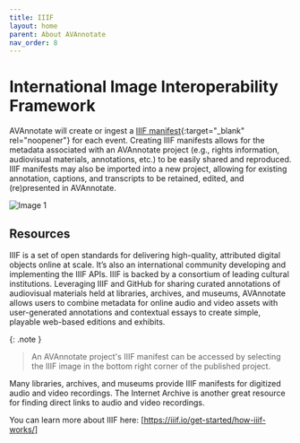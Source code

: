 ```yaml
---
title: IIIF
layout: home
parent: About AVAnnotate
nav_order: 8
---
```

# International Image Interoperability Framework

AVAnnotate will create or ingest a [IIIF manifest](https://iiif.io/guides/using_iiif_resources/){:target="_blank" rel="noopener"} for each event. Creating IIIF manifests allows for the metadata associated with an AVAnnotate project (e.g., rights information, audiovisual materials, annotations, etc.) to be easily shared and reproduced. IIIF manifests may also be imported into a new project, allowing for existing annotation, captions, and transcripts to be retained, edited, and (re)presented in AVAnnotate.

![Image 1](../../assets/createorimportiiif.png)

## Resources
IIIF is a set of open standards for delivering high-quality, attributed digital objects online at scale. It’s also an international community developing and implementing the IIIF APIs. IIIF is backed by a consortium of leading cultural institutions.
Leveraging IIIF and GitHub for sharing curated annotations of audiovisual materials held at libraries, archives, and museums, AVAnnotate allows users to combine metadata for online audio and video assets with user-generated annotations and contextual essays to create simple, playable web-based editions and exhibits.

{: .note }
> An AVAnnotate project's IIIF manifest can be accessed by selecting the IIIF image in the bottom right corner of the published project. 

Many libraries, archives, and museums provide IIIF manifests for digitized audio and video recordings. The Internet Archive is another great resource for finding direct links to audio and video recordings.

You can learn more about IIIF here: [https://iiif.io/get-started/how-iiif-works/]
